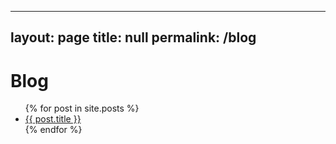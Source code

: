 <!-- blog.md -->
---
layout: page
title: null
permalink: /blog
---

# Blog

<ul>
  {% for post in site.posts %}
    <li>
      <a href="{{ post.url }}">{{ post.title }}</a>
    </li>
  {% endfor %}
</ul>
